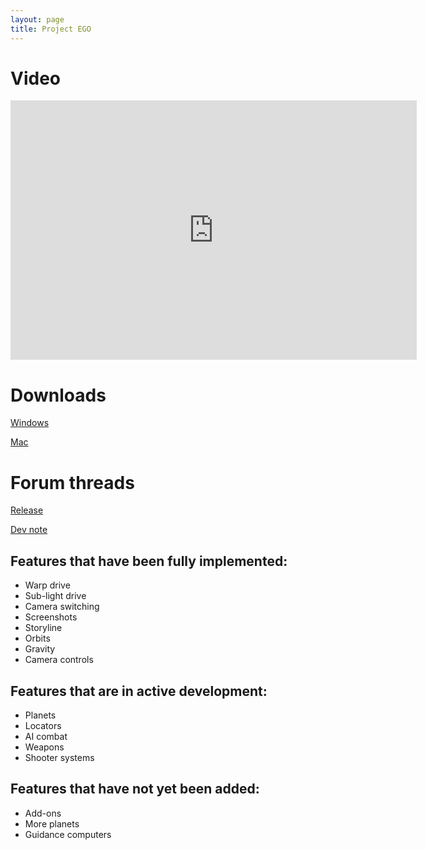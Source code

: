 ```yaml
---
layout: page
title: Project EGO
---
```

# Video
<iframe width="650" height="415" src="https://www.youtube.com/embed/T_tk0dFAlUs" frameborder="0" allowfullscreen></iframe>

# Downloads
[Windows](https://github.com/CliftonMarien/ProjectEGOBugs/releases/download/0/Prototype.0.Windows.zip)

[Mac](https://github.com/CliftonMarien/ProjectEGOBugs/releases/download/0/Prototype.0.Mac.zip)

# Forum threads
[Release](http://community.eltrin.com/index.php?/topic/15-project-ego-prototype-0-released/#comment-23)

[Dev note](http://community.eltrin.com/index.php?/topic/14-devday-some-major-tweaks/)

## Features that have been fully implemented:
- Warp drive
- Sub-light drive
- Camera switching
- Screenshots
- Storyline
- Orbits
- Gravity
- Camera controls

## Features that are in active development:
- Planets
- Locators
- AI combat
- Weapons
- Shooter systems

## Features that have not yet been added:
- Add-ons
- More planets
- Guidance computers


